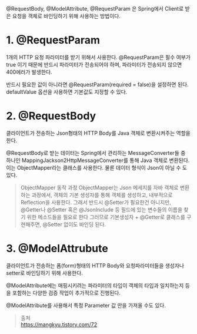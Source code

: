 @RequestBody, @ModelAttribute, @RequestParam 은 Spring에서 Client로 받은
요청을 객체로 바인딩하기 위해 사용하는 방법이다.

# 1. @RequestParam
1개의 HTTP 요청 파라미터를 받기 위해서 사용한다. @RequestParam은 필수 여부가 true
이기 때문에 반드시 파라미터가 전송되어야 하며, 파라미터가 전송되지 않으면 400에러가 발생한다.

반드시 필요한 값이 아니라면 @RequestParam(required = false)을 설정하면 된다.
defaultValue 옵션을 사용하면 기본값도 지정할 수 있다.

# 2. @RequestBody
클라이언트가 전송하는 Json형태의 HTTP Body를 Java 객체로 변환시켜주는 역할을 한다.

@RequestBody로 받는 데이터는 Spring에서 관리하는 MessageConverter들 중 하나인 MappingJackson2HttpMessageConverter를 
통해 Java 객체로 변환된다. 이는 ObjectMapper라는 클래스를 사용한다. 
물론 데이터 형식이 Json이 아닐 수 도 있다.


> ObjectMapper 동작 과정
> ObjectMapper는 Json 메세지를 자바 객체로 변환하는 과정에서, 객체의 기본 생성자를 통해
> 객체를 생성하고, 내부적으로 Reflection을 사용한다.
> 그래서 반드시 @Setter가 필요한건 아니지만, @Getter나 @Setter 혹은 @JsonInclude
> 등 필드에 있는 변수들의 이름을 찾기 위한 메소드들을 필요로 한다
> 그러므로 기본생성자 + @Getter로 클래스를 구현해주면, @Setter 없이도 바인딩 된다.


# 3. @ModelAttrubute
클라이언트가 전송하는 폼(form)형태의 HTTP Body와 요청파라미터들을 생성자나 setter로
바인딩하기 위해 사용한다.

@ModelAttribute에는 매핑시키려는 파라미터의 타입이 객체의 타입과 일치하는지 등을 
포함하는 다양한 검증 작업이 추가적으로 진행된다.

@ModelAttribute를 사용해서 특정 Parameter 값 만을 가져올 수도 있다. 




> 출처 </br>
> https://mangkyu.tistory.com/72
